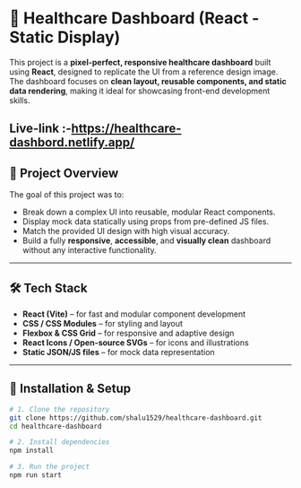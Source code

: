 # 🏥 Healthcare Dashboard (React - Static Display)

This project is a **pixel-perfect, responsive healthcare dashboard** built using **React**, designed to replicate the UI from a reference design image. The dashboard focuses on **clean layout, reusable components, and static data rendering**, making it ideal for showcasing front-end development skills.


## Live-link   :-https://healthcare-dashbord.netlify.app/

## 🚀 Project Overview

The goal of this project was to:

- Break down a complex UI into reusable, modular React components.
- Display mock data statically using props from pre-defined JS files.
- Match the provided UI design with high visual accuracy.
- Build a fully **responsive**, **accessible**, and **visually clean** dashboard without any interactive functionality.



---

## 🛠️ Tech Stack

- **React (Vite)** – for fast and modular component development
- **CSS / CSS Modules** – for styling and layout
- **Flexbox & CSS Grid** – for responsive and adaptive design
- **React Icons / Open-source SVGs** – for icons and illustrations
- **Static JSON/JS files** – for mock data representation

---


## 📌 Installation & Setup

```bash
# 1. Clone the repository
git clone https://github.com/shalu1529/healthcare-dashboard.git
cd healthcare-dashboard

# 2. Install dependencies
npm install

# 3. Run the project
npm run start
